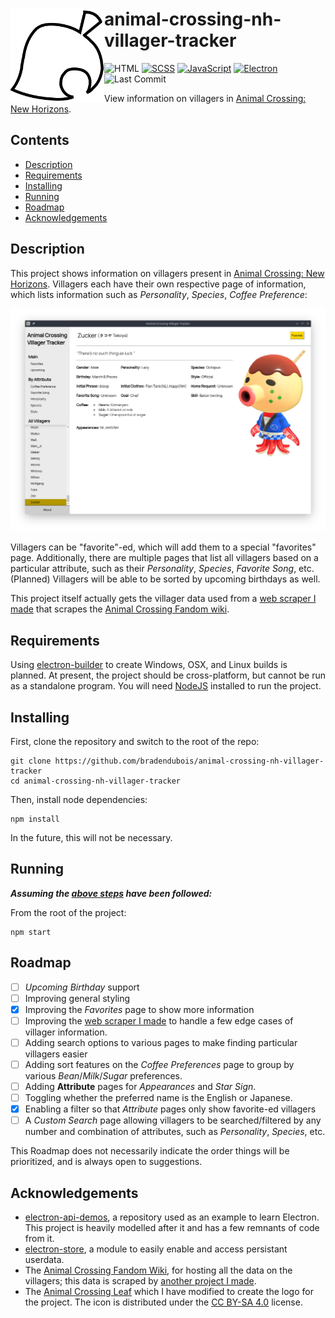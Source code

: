<div>
  <img align="left" width="150px" src="assets/img/ac_leaf.png" alt="Animal Crossing leaf" />
  <h1 margin="auto">animal-crossing-nh-villager-tracker</h1>
</div>

![HTML](https://img.shields.io/badge/HTML5-red?style=for-the-badge)
[![SCSS](https://img.shields.io/badge/SCSS-mediumgreen?style=for-the-badge)](https://sass-lang.com/)
[![JavaScript](https://img.shields.io/badge/javascript-yellow?style=for-the-badge)](https://www.javascript.com/)
[![Electron](https://img.shields.io/badge/electron-9feaf9?style=for-the-badge)](https://www.electronjs.org/)
![Last Commit](https://img.shields.io/github/last-commit/bradendubois/animal-crossing-nh-villager-tracker?style=for-the-badge)

View information on villagers in [Animal Crossing: New Horizons](https://www.animal-crossing.com/new-horizons/). 

## Contents

* [Description](#description)
* [Requirements](#requirements)
* [Installing](#installing)
* [Running](#running)
* [Roadmap](#roadmap)
* [Acknowledgements](#acknowledgements)

## Description

This project shows information on villagers present in [Animal Crossing: New Horizons](https://www.animal-crossing.com/new-horizons/). Villagers each have their own respective page of information, which lists information such as *Personality*, *Species*, *Coffee Preference*:

![Zucker's Villager Page](assets/img/readme_zucker_page.png "Zucker's Villager Page")

Villagers can be "favorite"-ed, which will add them to a special "favorites" page. Additionally, there are multiple pages that list all villagers based on a particular attribute, such as their *Personality*, *Species*, *Favorite Song*, etc. (Planned) Villagers will be able to be sorted by upcoming birthdays as well.

This project itself actually gets the villager data used from a [web scraper I made](https://github.com/bradendubois/animal-crossing-wiki-villager-scraper) that scrapes the [Animal Crossing Fandom wiki](https://animalcrossing.fandom.com/wiki/Animal_Crossing_Wiki). 

## Requirements

Using [electron-builder](https://www.electron.build/) to create Windows, OSX, and Linux builds is planned. At present, the project should be cross-platform, but cannot be run as a standalone program. You will need [NodeJS](https://nodejs.org/en/) installed to run the project.

## Installing

First, clone the repository and switch to the root of the repo:
```shell_script
git clone https://github.com/bradendubois/animal-crossing-nh-villager-tracker
cd animal-crossing-nh-villager-tracker
```

Then, install node dependencies:
```shell_script
npm install
```

In the future, this will not be necessary.

## Running

***Assuming the [above steps](#installing) have been followed:***

From the root of the project:
```shell_script
npm start
```

## Roadmap

- [ ] *Upcoming Birthday* support
- [ ] Improving general styling
- [x] Improving the *Favorites* page to show more information
- [ ] Improving the [web scraper I made](https://github.com/bradendubois/animal-crossing-wiki-villager-scraper) to handle a few edge cases of villager information.
- [ ] Adding search options to various pages to make finding particular villagers easier
- [ ] Adding sort features on the *Coffee Preferences* page to group by various *Bean*/*Milk*/*Sugar* preferences.
- [ ] Adding **Attribute** pages for *Appearances* and *Star Sign*.
- [ ] Toggling whether the preferred name is the English or Japanese.
- [x] Enabling a filter so that *Attribute* pages only show favorite-ed villagers
- [ ] A *Custom Search* page allowing villagers to be searched/filtered by any number and combination of attributes, such as *Personality*, *Species*, etc.

This Roadmap does not necessarily indicate the order things will be prioritized, and is always open to suggestions.

## Acknowledgements

* [electron-api-demos](https://github.com/electron/electron-api-demos), a repository used as an example to learn Electron. This project is heavily modelled after it and has a few remnants of code from it.
* [electron-store](https://github.com/sindresorhus/electron-store), a module to easily enable and access persistant userdata. 
* The [Animal Crossing Fandom Wiki](https://animalcrossing.fandom.com/wiki/Animal_Crossing_Wiki), for hosting all the data on the villagers; this data is scraped by [another project I made](https://github.com/bradendubois/animal-crossing-wiki-villager-scraper).
* The [Animal Crossing Leaf](https://commons.wikimedia.org/wiki/File:ACLeaf.svg) which I have modified to create the logo for the project. The icon is distributed under the [CC BY-SA 4.0](https://creativecommons.org/licenses/by-sa/4.0/deed.en) license.
